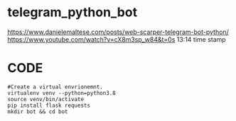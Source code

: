 # telegram_python_bot


https://www.danielemaltese.com/posts/web-scarper-telegram-bot-python/ </br>
https://www.youtube.com/watch?v=cX8m3sp_w84&t=0s 13:14 time stamp



# CODE #

```
#Create a virtual envrionemnt.
virtualenv venv --python=python3.8
source venv/bin/activate
pip install flask requests
mkdir bot && cd bot
```
